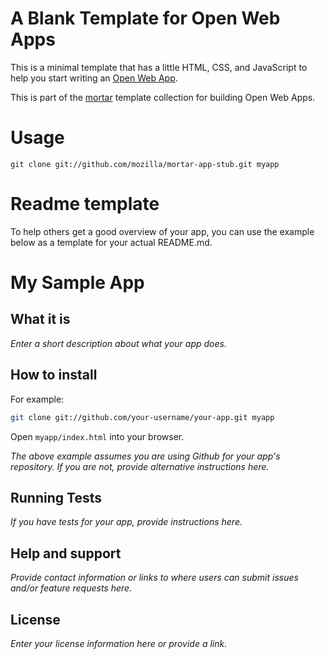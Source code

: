 # A Blank Template for Open Web Apps

This is a minimal template that has a little HTML, CSS, and JavaScript to help
you start writing an [Open Web App](https://developer.mozilla.org/en-US/Apps).

This is part of the [mortar](https://github.com/mozilla/mortar/)
template collection for building Open Web Apps.

# Usage

```
git clone git://github.com/mozilla/mortar-app-stub.git myapp
```

# Readme template

To help others get a good overview of your app, you can use the example below as a template for your actual README.md.

# My Sample App

## What it is

*Enter a short description about what your app does.*

## How to install

For example:

```bash
git clone git://github.com/your-username/your-app.git myapp
```

Open `myapp/index.html` into your browser.

*The above example assumes you are using Github for your app's repository. If you are not, provide alternative instructions here.*

## Running Tests

*If you have tests for your app, provide instructions here.*

## Help and support

*Provide contact information or links to where users can submit issues and/or feature requests here.*

## License

*Enter your license information here or provide a link.*
